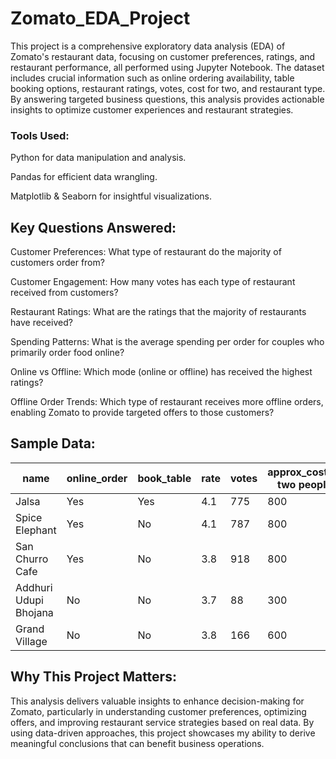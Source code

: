 # Zomato_EDA_Project

This project is a comprehensive exploratory data analysis (EDA) of Zomato's restaurant data, focusing on customer preferences, ratings, and restaurant performance, all performed using Jupyter Notebook. The dataset includes crucial information such as online ordering availability, table booking options, restaurant ratings, votes, cost for two, and restaurant type. By answering targeted business questions, this analysis provides actionable insights to optimize customer experiences and restaurant strategies.

### Tools Used:
Python for data manipulation and analysis.

Pandas for efficient data wrangling.

Matplotlib & Seaborn for insightful visualizations.

## Key Questions Answered:
Customer Preferences: What type of restaurant do the majority of customers order from?

Customer Engagement: How many votes has each type of restaurant received from customers?

Restaurant Ratings: What are the ratings that the majority of restaurants have received?

Spending Patterns: What is the average spending per order for couples who primarily order food online?

Online vs Offline: Which mode (online or offline) has received the highest ratings?

Offline Order Trends: Which type of restaurant receives more offline orders, enabling Zomato to provide targeted offers to those customers?


## Sample Data:

| name                     | online_order | book_table | rate | votes | approx_cost(for two people) | listed_in(type) |
|--------------------------|--------------|------------|------|-------|-----------------------------|-----------------|
| Jalsa                    | Yes          | Yes        | 4.1  | 775   | 800                         | Buffet          |
| Spice Elephant            | Yes          | No         | 4.1  | 787   | 800                         | Buffet          |
| San Churro Cafe           | Yes          | No         | 3.8  | 918   | 800                         | Buffet          |
| Addhuri Udupi Bhojana     | No           | No         | 3.7  | 88    | 300                         | Buffet          |
| Grand Village             | No           | No         | 3.8  | 166   | 600                         | Buffet          |


## Why This Project Matters:

This analysis delivers valuable insights to enhance decision-making for Zomato, particularly in understanding customer preferences, optimizing offers, and improving restaurant service strategies based on real data. By using data-driven approaches, this project showcases my ability to derive meaningful conclusions that can benefit business operations.

